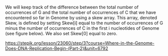 We will keep track of the difference between the total number of occurrences of G and the total number of occurrences of C that we have encountered so far in Genome by using a skew array. This array, denoted Skew, is defined by setting Skew[i] equal to the number of occurrences of G minus the number of occurrences of C in the first i nucleotides of Genome (see figure below). We also set Skew[0] equal to zero.

https://stepik.org/lesson/23060/step/3?course=Where-in-the-Genome-Does-DNA-Replication-Begin-(Part-2)&unit=6792